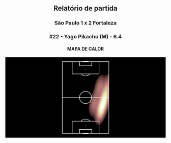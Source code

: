 <h2 style="text-align: center;">Relatório de partida</h3>

<h3 style="text-align: center;">São Paulo 1 x 2 Fortaleza</h3>

<h3 style="text-align: center;">#22 - Yago Pikachu (M) - 6.4</h3>

<h4 style="text-align: center;">MAPA DE CALOR</h3>
<img src=heatmaps/11067347_363688.png>